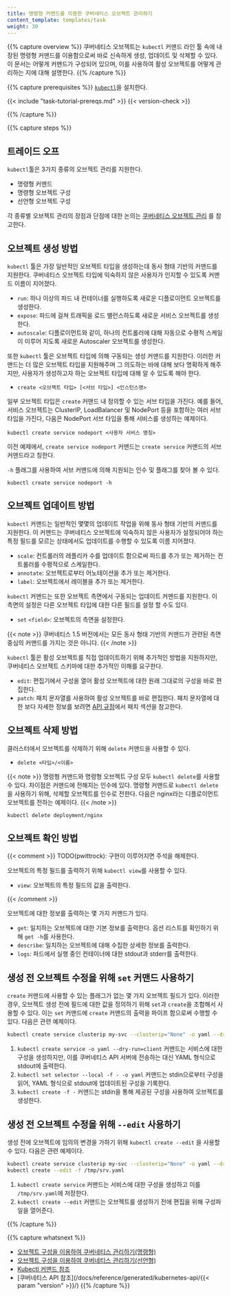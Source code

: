 ```yaml
---
title: 명령형 커맨드를 이용한 쿠버네티스 오브젝트 관리하기
content_template: templates/task
weight: 30
---
```


{{% capture overview %}}
쿠버네티스 오브젝트는 `kubectl` 커맨드 라인 툴 속에 내장된 명령형 커맨드를 이용함으로써
바로 신속하게 생성, 업데이트 및 삭제할 수 있다. 이 문서는 어떻게 커맨드가 구성되어 있으며,
이를 사용하여 활성 오브젝트를 어떻게 관리하는 지에 대해 설명한다.
{{% /capture %}}

{{% capture prerequisites %}}
[`kubectl`](/docs/tasks/tools/install-kubectl/)을 설치한다.

{{< include "task-tutorial-prereqs.md" >}} {{< version-check >}}

{{% /capture %}}

{{% capture steps %}}

## 트레이드 오프

`kubectl`툴은 3가지 종류의 오브젝트 관리를 지원한다.

* 명령형 커맨드
* 명령형 오브젝트 구성
* 선언형 오브젝트 구성

각 종류별 오브젝트 관리의 장점과 단점에 대한 논의는 [쿠버네티스 오브젝트 관리](/ko/docs/concepts/overview/working-with-objects/object-management/)
를 참고한다.

## 오브젝트 생성 방법

`kubectl` 툴은 가장 일반적인 오브젝트 타입을 생성하는데 동사 형태 기반의 커맨드를
지원한다. 쿠버네티스 오브젝트 타입에 익숙하지 않은 사용자가 인지할 수 있도록 커맨드
이름이 지어졌다.

- `run`: 하나 이상의 파드 내 컨테이너를 실행하도록 새로운 디플로이먼트 오브젝트를 생성한다.
- `expose`: 파드에 걸쳐 트래픽을 로드 밸런스하도록 새로운 서비스 오브젝트를 생성한다.
- `autoscale`: 디플로이먼트와 같이, 하나의 컨트롤러에 대해 자동으로 수평적 스케일이 이루어 지도록 새로운 Autoscaler 오브젝트를 생성한다.

또한 `kubectl` 툴은 오브젝트 타입에 의해 구동되는 생성 커맨드를 지원한다.
이러한 커맨드는 더 많은 오브젝트 타입을 지원해주며 그 의도하는 바에 대해
보다 명확하게 해주지만, 사용자가 생성하고자 하는 오브젝트 타입에 대해
알 수 있도록 해야 한다.

- `create <오브젝트 타입> [<서브 타입>] <인스턴스명>`

일부 오브젝트 타입은 `create` 커맨드 내 정의할 수 있는 서브 타입을 가진다.
예를 들어, 서비스 오브젝트는 ClusterIP, LoadBalancer 및 NodePort 등을
포함하는 여러 서브 타입을 가진다, 다음은 NodePort 서브 타입을 통해 서비스를
생성하는 예제이다.

```shell
kubectl create service nodeport <사용자 서비스 명칭>
```

이전 예제에서, `create service nodeport` 커맨드는
`create service` 커맨드의 서브 커맨드라고 칭한다.

`-h` 플래그를 사용하여 서브 커맨드에 의해 지원되는 인수 및 플래그를
찾아 볼 수 있다.

```shell
kubectl create service nodeport -h
```

## 오브젝트 업데이트 방법

`kubectl` 커맨드는 일반적인 몇몇의 업데이트 작업을 위해 동사 형태 기반의 커맨드를 지원한다.
이 커맨드는 쿠버네티스 오브젝트에 익숙하지 않은 사용자가 설정되어야
하는 특정 필드를 모르는 상태에서도 업데이트를 수행할 수 있도록
이름 지어졌다.

- `scale`: 컨트롤러의 레플리카 수를 업데이트 함으로써 파드를 추가 또는 제거하는 컨트롤러를 수평적으로 스케일한다.
- `annotate`: 오브젝트로부터 어노테이션을 추가 또는 제거한다.
- `label`: 오브젝트에서 레이블을 추가 또는 제거한다.

`kubectl` 커맨드는 또한 오브젝트 측면에서 구동되는 업데이트 커맨드를 지원한다.
이 측면의 설정은 다른 오브젝트 타입에 대한 다른 필드를 설정 할 수도 있다.

- `set` `<field>`: 오브젝트의 측면을 설정한다.

{{< note >}}
쿠버네티스 1.5 버전에서는 모든 동사 형태 기반의 커맨드가 관련된 측면 중심의 커맨드를 가지는 것은 아니다.
{{< /note >}}

`kubectl` 툴은 활성 오브젝트를 직접 업데이트하기 위해 추가적인 방법을 지원하지만,
쿠버네티스 오브젝트 스키마에 대한 추가적인 이해를 요구한다.

- `edit`: 편집기에서 구성을 열어 활성 오브젝트에 대한 원래 그대로의 구성을 바로 편집한다.
- `patch`: 패치 문자열를 사용하여 활성 오브젝트를 바로 편집한다.
패치 문자열에 대한 보다 자세한 정보를 보려면
[API 규정](https://git.k8s.io/community/contributors/devel/sig-architecture/api-conventions.md#patch-operations)에서 패치 섹션을 참고한다.

## 오브젝트 삭제 방법

클러스터에서 오브젝트를 삭제하기 위해 `delete` 커맨드을 사용할 수 있다.

- `delete <타입>/<이름>`

{{< note >}}
명령형 커맨드와 명령형 오브젝트 구성 모두 `kubectl delete`를 사용할 수
있다. 차이점은 커맨드에 전해지는 인수에 있다. 명령형 커맨드로
`kubectl delete`을 사용하기 위해, 삭제할 오브젝트를 인수로 전한다.
다음은 nginx라는 디플로이먼트 오브젝트를 전하는 예제이다.
{{< /note >}}

```shell
kubectl delete deployment/nginx
```

## 오브젝트 확인 방법

{{< comment >}}
TODO(pwittrock): 구현이 이루어지면 주석을 해제한다.

오브젝트의 특정 필드를 출력하기 위해 `kubectl view`를 사용할 수 있다.

- `view`: 오브젝트의 특정 필드의 값을 출력한다.

{{< /comment >}}



오브젝트에 대한 정보를 출력하는 몇 가지 커맨드가 있다.

- `get`: 일치하는 오브젝트에 대한 기본 정보를 출력한다. 옵션 리스트를 확인하기 위해 `get -h`를 사용한다.
- `describe`: 일치하는 오브젝트에 대해 수집한 상세한 정보를 출력한다.
- `logs`: 파드에서 실행 중인 컨테이너에 대한 stdout과 stderr를 출력한다.

## 생성 전 오브젝트 수정을 위해 `set` 커맨드 사용하기

`create` 커맨드에 사용할 수 있는 플래그가 없는 몇 가지 오브젝트
필드가 있다. 이러한 경우, 오브젝트 생성 전에 필드에 대한 값을
정의하기 위해 `set`과 `create`을 조합해서 사용할 수 있다.
이는 `set` 커맨드에 `create` 커맨드의 출력을 파이프 함으로써 수행할 수 있다.
다음은 관련 예제이다.

```sh
kubectl create service clusterip my-svc --clusterip="None" -o yaml --dry-run=client | kubectl set selector --local -f - 'environment=qa' -o yaml | kubectl create -f -
```

1. `kubectl create service -o yaml --dry-run=client` 커맨드는 서비스에 대한 구성을 생성하지만, 이를 쿠버네티스 API 서버에 전송하는 대신 YAML 형식으로 stdout에 출력한다.
1. `kubectl set selector --local -f - -o yaml` 커맨드는 stdin으로부터 구성을 읽어, YAML 형식으로 stdout에 업데이트된 구성을 기록한다.
1. `kubectl create -f -` 커맨드는 stdin을 통해 제공된 구성을 사용하여 오브젝트를 생성한다.

## 생성 전 오브젝트 수정을 위해 `--edit` 사용하기

생성 전에 오브젝트에 임의의 변경을 가하기 위해 `kubectl create --edit` 을 사용할 수 있다.
다음은 관련 예제이다.

```sh
kubectl create service clusterip my-svc --clusterip="None" -o yaml --dry-run=client > /tmp/srv.yaml
kubectl create --edit -f /tmp/srv.yaml
```

1. `kubectl create service` 커맨드는 서비스에 대한 구성을 생성하고 이를 `/tmp/srv.yaml`에 저장한다.
1. `kubectl create --edit` 커맨드는 오브젝트를 생성하기 전에 편집을 위해 구성파일을 열어준다.

{{% /capture %}}

{{% capture whatsnext %}}
* [오브젝트 구성을 이용하여 쿠버네티스 관리하기(명령형)](/ko/docs/tasks/manage-kubernetes-objects/imperative-config/)
* [오브젝트 구성을 이용하여 쿠버네티스 관리하기(선언형)](/ko/docs/tasks/manage-kubernetes-objects/declarative-config/)
* [Kubectl 커맨드 참조](/docs/reference/generated/kubectl/kubectl/)
* [쿠버네티스 API 참조](/docs/reference/generated/kubernetes-api/{{< param "version" >}}/)
{{% /capture %}}
